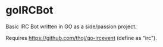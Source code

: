 # goIRCBot

Basic IRC Bot written in GO as a side/passion project.

Requires https://github.com/thoj/go-ircevent (define as "irc").
